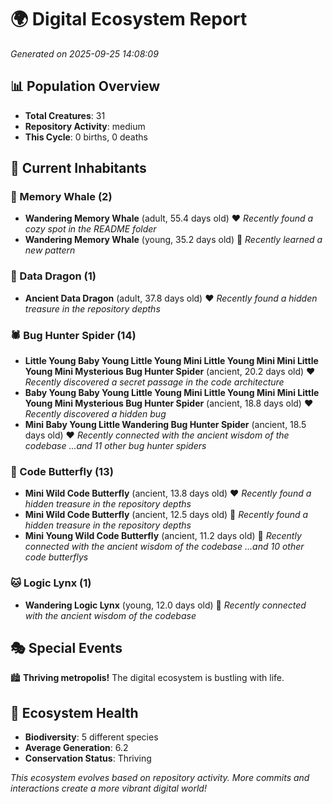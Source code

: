 # 🌍 Digital Ecosystem Report
*Generated on 2025-09-25 14:08:09*

## 📊 Population Overview
- **Total Creatures**: 31
- **Repository Activity**: medium
- **This Cycle**: 0 births, 0 deaths

## 👥 Current Inhabitants

### 🐋 Memory Whale (2)
- **Wandering Memory Whale** (adult, 55.4 days old) ❤️
  *Recently found a cozy spot in the README folder*
- **Wandering Memory Whale** (young, 35.2 days old) 💛
  *Recently learned a new pattern*

### 🐉 Data Dragon (1)
- **Ancient Data Dragon** (adult, 37.8 days old) ❤️
  *Recently found a hidden treasure in the repository depths*

### 🕷️ Bug Hunter Spider (14)
- **Little Young Baby Young Little Young Mini Little Young Mini Mini Little Young Mini Mysterious Bug Hunter Spider** (ancient, 20.2 days old) ❤️
  *Recently discovered a secret passage in the code architecture*
- **Baby Young Baby Young Little Young Mini Little Young Mini Mini Little Young Mini Mysterious Bug Hunter Spider** (ancient, 18.8 days old) ❤️
  *Recently discovered a hidden bug*
- **Mini Baby Young Little Wandering Bug Hunter Spider** (ancient, 18.5 days old) ❤️
  *Recently connected with the ancient wisdom of the codebase*
  *...and 11 other bug hunter spiders*

### 🦋 Code Butterfly (13)
- **Mini Wild Code Butterfly** (ancient, 13.8 days old) ❤️
  *Recently found a hidden treasure in the repository depths*
- **Mini Wild Code Butterfly** (ancient, 12.5 days old) 💛
  *Recently found a hidden treasure in the repository depths*
- **Mini Young Wild Code Butterfly** (ancient, 11.2 days old) 💚
  *Recently connected with the ancient wisdom of the codebase*
  *...and 10 other code butterflys*

### 🐱 Logic Lynx (1)
- **Wandering Logic Lynx** (young, 12.0 days old) 💚
  *Recently connected with the ancient wisdom of the codebase*

## 🎭 Special Events

🏙️ **Thriving metropolis!** The digital ecosystem is bustling with life.

## 🔬 Ecosystem Health
- **Biodiversity**: 5 different species
- **Average Generation**: 6.2
- **Conservation Status**: Thriving

*This ecosystem evolves based on repository activity. More commits and interactions create a more vibrant digital world!*